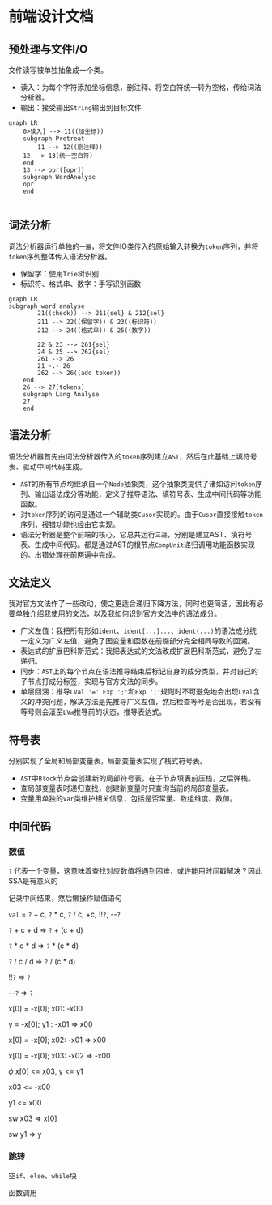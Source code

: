 # 前端设计文档



## 预处理与文件I/O

文件读写被单独抽象成一个类。

+ 读入：为每个字符添加坐标信息，删注释、将空白符统一转为空格，传给词法分析器。
+ 输出：接受输出`String`输出到目标文件

```mermaid
graph LR
	0>读入] --> 11((加坐标))
	subgraph Pretreat
		11 --> 12((删注释))
    12 --> 13(统一空白符)
	end
	13 --> opr([opr])
	subgraph WordAnalyse
	opr
	end
	
```

## 词法分析

词法分析器运行单独的`一遍`，将文件IO类传入的原始输入转换为`token`序列，并将`token`序列整体传入语法分析器。

+ 保留字：使用`Trie`树识别
+ 标识符、格式串、数字：手写识别函数

```mermaid
graph LR
subgraph word analyse
		21((check)) --> 211{sel} & 212{sel}
		211 --> 22((保留字)) & 23((标识符)) 
		212 --> 24((格式串)) & 25((数字))
		
		22 & 23 --> 261{sel}
		24 & 25 --> 262{sel}
		261 --> 26
		21 -.- 26
		262 --> 26((add token))
	end
	26 --> 27[tokens]
	subgraph Lang Analyse
	27
	end
```

## 语法分析

语法分析器首先由词法分析器传入的`token`序列建立`AST`，然后在此基础上填符号表、驱动中间代码生成。

+ `AST`的所有节点均继承自一个`Node`抽象类，这个抽象类提供了诸如访问`token`序列、输出语法成分等功能，定义了推导语法、填符号表、生成中间代码等功能函数。
+ 对`token`序列的访问是通过一个辅助类`Cusor`实现的。由于`Cusor`直接接触`token`序列，报错功能也经由它实现。
+ 语法分析器是整个前端的核心，它总共运行`三遍`，分别是建立AST、填符号表、生成中间代码。都是通过AST的根节点`CompUnit`递归调用功能函数实现的。出错处理在前两遍中完成。



## 文法定义

我对官方文法作了一些改动，使之更适合递归下降方法，同时也更简洁，因此有必要单独介绍我使用的文法，以及我如何识别官方文法中的语法成分。

+ 广义左值：我把所有形如`ident`、`ident[...]...`、`ident(...)`的语法成分统一定义为广义左值，避免了因变量和函数在前缀部分完全相同导致的回溯。
+ 表达式的扩展巴科斯范式：我把表达式的文法改成扩展巴科斯范式，避免了左递归。
+ 同步：`AST`上的每个节点在语法推导结束后标记自身的成分类型，并对自己的子节点打成分标签，实现与官方文法的同步。
+ 单层回溯：推导`LVal '=' Exp ';'`和`Exp ';'`规则时不可避免地会出现`LVal`含义的冲突问题，解决方法是先推导广义左值，然后检查等号是否出现，若没有等号则会滚至`LVa`推导前的状态，推导表达式。



## 符号表

分别实现了全局和局部变量表，局部变量表实现了栈式符号表。

+ `AST`中`Block`节点会创建新的局部符号表，在子节点填表前压栈，之后弹栈。
+ 查局部变量表时递归查找，创建新变量时只查询当前的局部变量表。
+ 变量用单独的`Var`类维护相关信息，包括是否常量、数组维度、数值。



## 中间代码

### 数值

`?` 代表一个变量，这意味着查找对应数值将遇到困难，或许能用时间戳解决？因此SSA是有意义的

记录中间结果，然后懒操作赋值语句



`val` = `?` + c, `?` * c, `?` / c, +c, !!`?`, --`?`

`?` + c + d => `?` + (c + d)

`?` * c * d => `?` * (c * d)

`?` / c / d => `?` / (c * d)

!!`?` => `?`

--`?` => `?`



x[0] = -x[0];	x01: -x00

y = -x[0];		y1  : -x01 => x00

x[0] = -x[0];	x02: -x01 => x00

x[0] = -x[0];	x03: -x02 => -x00

$\phi$ x[0] <= x03, y <= y1



x03 <= -x00

y1 <= x00

sw x03 => x[0]

sw y1 => y



### 跳转

空`if`、`else`、`while`块

函数调用
